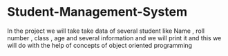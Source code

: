 # Student-Management-System
In the project we will take take data of several student like Name , roll number , class , age and several information and we will print it and this we will do with the help of concepts of object oriented programming 
